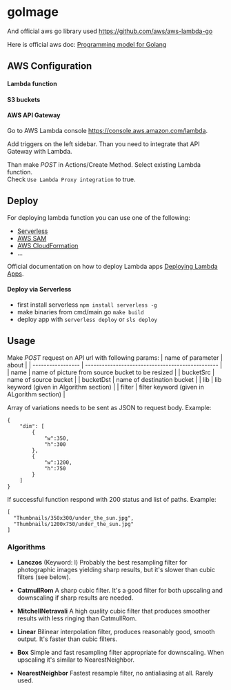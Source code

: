 # goImage

And official aws go library used https://github.com/aws/aws-lambda-go

Here is official aws doc: [Programming model for Golang](https://docs.aws.amazon.com/lambda/latest/dg/programming-model-v2.html) 

## AWS Configuration

#### Lambda function

#### S3 buckets

#### AWS API Gateway

Go to AWS Lambda console  https://console.aws.amazon.com/lambda.

Add triggers on the left sidebar. Than you need to integrate that API Gateway with Lambda.

Than make _POST_  in Actions/Create Method.
Select existing Lambda function. <br>
Check `Use Lambda Proxy integration` to true.

## Deploy

For deploying lambda function you can use one of the following: 

- [Serverless](https://serverless.com)
- [AWS SAM](https://docs.aws.amazon.com/lambda/latest/dg/serverless_app.html)
- [AWS CloudFormation](https://aws.amazon.com/cloudformation/)
- ...

Official documentation on how to deploy Lambda apps [Deploying Lambda Apps]( https://docs.aws.amazon.com/lambda/latest/dg/deploying-lambda-apps.html).

#### Deploy via Serverless

- first install serverless `npm install serverless -g`
- make binaries from cmd/main.go `make build`
- deploy app with `serverless deploy` or `sls deploy`

## Usage

Make _POST_ request on API url with following params:
| name of parameter | about                                            |
| ----------------- | ------------------------------------------------ |
| name              | name of picture from source bucket to be resized |
| bucketSrc         | name of source bucket                            |
| bucketDst         | name of destination bucket                       |
| lib               | lib keyword (given in Algorithm section)         |
| filter            | filter keyword (given in ALgorithm section)      |

Array of variations needs to be sent as JSON to request body. Example:
```
{
    "dim": [
        {
            "w":350,
            "h":300
        },
        {
            "w":1200,
            "h":750
        }
    ]
}
```

If successful function respond with 200 status and list of paths. Example:
```
[
  "Thumbnails/350x300/under_the_sun.jpg",
  "Thumbnails/1200x750/under_the_sun.jpg"
]
```



### Algorithms 

 -  **Lanczos** (Keyword: l)
    Probably the best resampling filter for photographic images yielding sharp results, but it's slower than cubic filters (see below).

 -  **CatmullRom**
    A sharp cubic filter. It's a good filter for both upscaling and downscaling if sharp results are needed.

- **MitchellNetravali**
    A high quality cubic filter that produces smoother results with less ringing than CatmullRom.

- **Linear**
    Bilinear interpolation filter, produces reasonably good, smooth output. It's faster than cubic filters.

- **Box**
    Simple and fast resampling filter appropriate for downscaling.
    When upscaling it's similar to NearestNeighbor.

- **NearestNeighbor**
    Fastest resample filter, no antialiasing at all. Rarely used.

    ​